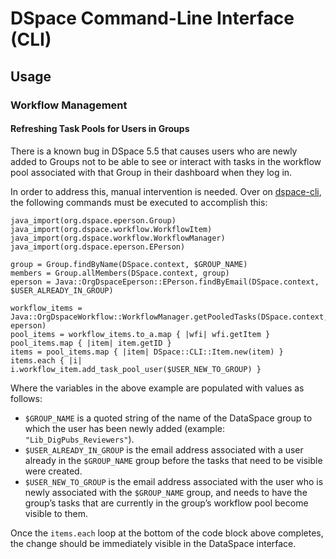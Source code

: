 # DSpace Command-Line Interface (CLI)

## Usage

### Workflow Management

#### Refreshing Task Pools for Users in Groups

There is a known bug in DSpace 5.5 that causes users who are newly added to Groups not to be able to see or interact with tasks in the workflow pool associated with that Group in their dashboard when they log in.

In order to address this, manual intervention is needed. Over on [dspace-cli](https://github.com/pulibrary/dspace-cli), the following commands must be executed to accomplish this:

```jruby
java_import(org.dspace.eperson.Group)
java_import(org.dspace.workflow.WorkflowItem)
java_import(org.dspace.workflow.WorkflowManager)
java_import(org.dspace.eperson.EPerson)

group = Group.findByName(DSpace.context, $GROUP_NAME)
members = Group.allMembers(DSpace.context, group)
eperson = Java::OrgDspaceEperson::EPerson.findByEmail(DSpace.context, $USER_ALREADY_IN_GROUP)

workflow_items = Java::OrgDspaceWorkflow::WorkflowManager.getPooledTasks(DSpace.context, eperson)
pool_items = workflow_items.to_a.map { |wfi| wfi.getItem }
pool_items.map { |item| item.getID }
items = pool_items.map { |item| DSpace::CLI::Item.new(item) }
items.each { |i| i.workflow_item.add_task_pool_user($USER_NEW_TO_GROUP) }
```

Where the variables in the above example are populated with values as follows:

- `$GROUP_NAME` is a quoted string of the name of the DataSpace group to which the user has been newly added (example: `"Lib_DigPubs_Reviewers"`).
- `$USER_ALREADY_IN_GROUP` is the email address associated with a user already in the `$GROUP_NAME` group before the tasks that need to be visible were created.
- `$USER_NEW_TO_GROUP` is the email address associated with the user who is newly associated with the `$GROUP_NAME` group, and needs to have the group’s tasks that are currently in the group’s workflow pool become visible to them.

Once the `items.each` loop at the bottom of the code block above completes, the change should be immediately visible in the DataSpace interface.
